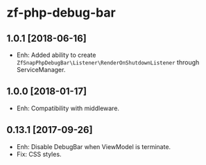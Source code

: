 zf-php-debug-bar
================

1.0.1 [2018-06-16]
------------------

- Enh: Added ability to create `ZfSnapPhpDebugBar\Listener\RenderOnShutdownListener` through ServiceManager.

1.0.0 [2018-01-17]
------------------

- Enh: Compatibility with middleware.

0.13.1 [2017-09-26]
-------------------

- Enh: Disable DebugBar when ViewModel is terminate.
- Fix: CSS styles.

